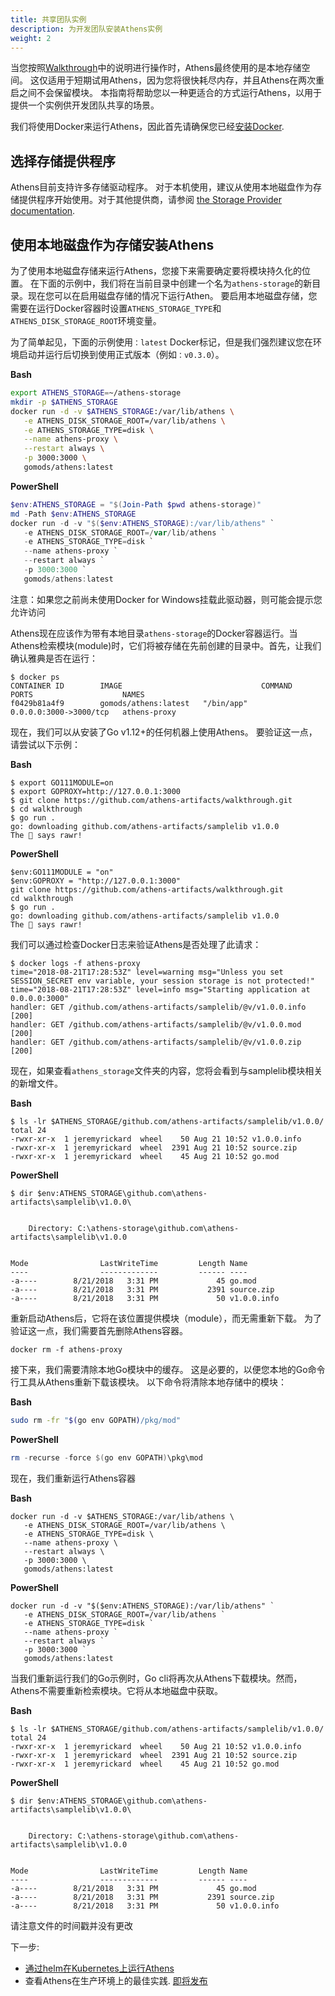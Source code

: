 ```yaml
---
title: 共享团队实例
description: 为开发团队安装Athens实例
weight: 2
---
```

当您按照[Walkthrough](/walkthrough)中的说明进行操作时，Athens最终使用的是本地存储空间。 这仅适用于短期试用Athens，因为您将很快耗尽内存，并且Athens在两次重启之间不会保留模块。 本指南将帮助您以一种更适合的方式运行Athens，以用于提供一个实例供开发团队共享的场景。

我们将使用Docker来运行Athens，因此首先请确保您已经[安装Docker](https://docs.docker.com/install/).

## 选择存储提供程序

Athens目前支持许多存储驱动程序。 对于本机使用，建议从使用本地磁盘作为存储提供程序开始使用。对于其他提供商，请参阅
 [the Storage Provider documentation](/configuration/storage).


## 使用本地磁盘作为存储安装Athens


为了使用本地磁盘存储来运行Athens，您接下来需要确定要将模块持久化的位置。 在下面的示例中，我们将在当前目录中创建一个名为`athens-storage`的新目录。现在您可以在启用磁盘存储的情况下运行Athen。 要启用本地磁盘存储，您需要在运行Docker容器时设置`ATHENS_STORAGE_TYPE`和`ATHENS_DISK_STORAGE_ROOT`环境变量。

为了简单起见，下面的示例使用`：latest` Docker标记，但是我们强烈建议您在环境启动并运行后切换到使用正式版本（例如`：v0.3.0`）。

**Bash**
```bash
export ATHENS_STORAGE=~/athens-storage
mkdir -p $ATHENS_STORAGE
docker run -d -v $ATHENS_STORAGE:/var/lib/athens \
   -e ATHENS_DISK_STORAGE_ROOT=/var/lib/athens \
   -e ATHENS_STORAGE_TYPE=disk \
   --name athens-proxy \
   --restart always \
   -p 3000:3000 \
   gomods/athens:latest
```

**PowerShell**
```PowerShell
$env:ATHENS_STORAGE = "$(Join-Path $pwd athens-storage)"
md -Path $env:ATHENS_STORAGE
docker run -d -v "$($env:ATHENS_STORAGE):/var/lib/athens" `
   -e ATHENS_DISK_STORAGE_ROOT=/var/lib/athens `
   -e ATHENS_STORAGE_TYPE=disk `
   --name athens-proxy `
   --restart always `
   -p 3000:3000 `
   gomods/athens:latest
```

注意：如果您之前尚未使用Docker for Windows挂载此驱动器，则可能会提示您允许访问

Athens现在应该作为带有本地目录`athens-storage`的Docker容器运行。当Athens检索模块(module)时，它们将被存储在先前创建的目录中。首先，让我们确认雅典是否在运行：

```console
$ docker ps
CONTAINER ID        IMAGE                               COMMAND           PORTS                    NAMES
f0429b81a4f9        gomods/athens:latest   "/bin/app"        0.0.0.0:3000->3000/tcp   athens-proxy
```

现在，我们可以从安装了Go v1.12+的任何机器上使用Athens。 要验证这一点，请尝试以下示例：

**Bash**
```console
$ export GO111MODULE=on
$ export GOPROXY=http://127.0.0.1:3000
$ git clone https://github.com/athens-artifacts/walkthrough.git
$ cd walkthrough
$ go run .
go: downloading github.com/athens-artifacts/samplelib v1.0.0
The 🦁 says rawr!
```


**PowerShell**
```console
$env:GO111MODULE = "on"
$env:GOPROXY = "http://127.0.0.1:3000"
git clone https://github.com/athens-artifacts/walkthrough.git
cd walkthrough
$ go run .
go: downloading github.com/athens-artifacts/samplelib v1.0.0
The 🦁 says rawr!
```

我们可以通过检查Docker日志来验证Athens是否处理了此请求：

```console
$ docker logs -f athens-proxy
time="2018-08-21T17:28:53Z" level=warning msg="Unless you set SESSION_SECRET env variable, your session storage is not protected!"
time="2018-08-21T17:28:53Z" level=info msg="Starting application at 0.0.0.0:3000"
handler: GET /github.com/athens-artifacts/samplelib/@v/v1.0.0.info [200]
handler: GET /github.com/athens-artifacts/samplelib/@v/v1.0.0.mod [200]
handler: GET /github.com/athens-artifacts/samplelib/@v/v1.0.0.zip [200]
```

现在，如果查看`athens_storage`文件夹的内容，您将会看到与samplelib模块相关的新增文件。

**Bash**
```console
$ ls -lr $ATHENS_STORAGE/github.com/athens-artifacts/samplelib/v1.0.0/
total 24
-rwxr-xr-x  1 jeremyrickard  wheel    50 Aug 21 10:52 v1.0.0.info
-rwxr-xr-x  1 jeremyrickard  wheel  2391 Aug 21 10:52 source.zip
-rwxr-xr-x  1 jeremyrickard  wheel    45 Aug 21 10:52 go.mod
```

**PowerShell**
```console
$ dir $env:ATHENS_STORAGE\github.com\athens-artifacts\samplelib\v1.0.0\


    Directory: C:\athens-storage\github.com\athens-artifacts\samplelib\v1.0.0


Mode                LastWriteTime         Length Name
----                -------------         ------ ----
-a----        8/21/2018   3:31 PM             45 go.mod
-a----        8/21/2018   3:31 PM           2391 source.zip
-a----        8/21/2018   3:31 PM             50 v1.0.0.info
```


重新启动Athens后，它将在该位置提供模块（module），而无需重新下载。 为了验证这一点，我们需要首先删除Athens容器。

```console
docker rm -f athens-proxy
```

接下来，我们需要清除本地Go模块中的缓存。 这是必要的，以便您本地的Go命令行工具从Athens重新下载该模块。 以下命令将清除本地存储中的模块：

**Bash**
```bash
sudo rm -fr "$(go env GOPATH)/pkg/mod"
```

**PowerShell**
```powershell
rm -recurse -force $(go env GOPATH)\pkg\mod
```

现在，我们重新运行Athens容器

**Bash**
```console
docker run -d -v $ATHENS_STORAGE:/var/lib/athens \
   -e ATHENS_DISK_STORAGE_ROOT=/var/lib/athens \
   -e ATHENS_STORAGE_TYPE=disk \
   --name athens-proxy \
   --restart always \
   -p 3000:3000 \
   gomods/athens:latest
```

**PowerShell**
```console
docker run -d -v "$($env:ATHENS_STORAGE):/var/lib/athens" `
   -e ATHENS_DISK_STORAGE_ROOT=/var/lib/athens `
   -e ATHENS_STORAGE_TYPE=disk `
   --name athens-proxy `
   --restart always `
   -p 3000:3000 `
   gomods/athens:latest
```

当我们重新运行我们的Go示例时，Go cli将再次从Athens下载模块。然而，Athens不需要重新检索模块。它将从本地磁盘中获取。

**Bash**
```console
$ ls -lr $ATHENS_STORAGE/github.com/athens-artifacts/samplelib/v1.0.0/
total 24
-rwxr-xr-x  1 jeremyrickard  wheel    50 Aug 21 10:52 v1.0.0.info
-rwxr-xr-x  1 jeremyrickard  wheel  2391 Aug 21 10:52 source.zip
-rwxr-xr-x  1 jeremyrickard  wheel    45 Aug 21 10:52 go.mod
```

**PowerShell**
```console
$ dir $env:ATHENS_STORAGE\github.com\athens-artifacts\samplelib\v1.0.0\


    Directory: C:\athens-storage\github.com\athens-artifacts\samplelib\v1.0.0


Mode                LastWriteTime         Length Name
----                -------------         ------ ----
-a----        8/21/2018   3:31 PM             45 go.mod
-a----        8/21/2018   3:31 PM           2391 source.zip
-a----        8/21/2018   3:31 PM             50 v1.0.0.info
```

请注意文件的时间戳并没有更改

下一步:

* [通过helm在Kubernetes上运行Athens](/install/install-on-kubernetes)
* 查看Athens在生产环境上的最佳实践. [即将发布](https://github.com/leimeng-go/athens/issues/531)
